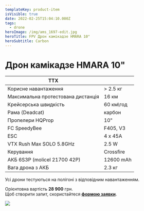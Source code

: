 ```yaml
---
templateKey: product-item
isVisible: true
date: 2022-02-25T15:04:10.000Z
tags:
  - drone
heroImage: /img/ams_1697-edit.jpg
heroTitle: FPV Дрон камікадзе HMARA 10"
heroSubtitle: Carbon
---
```

# Дрон камікадзе HMARA 10"

| **ТТХ**                            |           |
| ---------------------------------- | --------- |
| Корисне навантаження               | \> 2.5 кг |
| Максимальна протестована дистанція | 16 км     |
| Крейсерська швидкість              | 60 км\год |
| ﻿Рама (Deadcat)                    | карбон    |
| Пропелери HQProp                   | 10"       |
| FC SpeedyBee                       | F405, V3  |
| ESC                                | 4 x 45A   |
| VTX Rush Max SOLO 5.8GHz           | 2.5 W     |
| ﻿Керування                         | Crossfire |
| АКБ 6S3P (molicel 21700 42P)       | 12600 mAh |
| Вага дрона з АКБ                   | 2.3 кг    |

Усі дрони тестуються на полігоні з відповідним навантаженням.

Орієнтовна вартість **28 900** грн.\
Щоб створити запит, скористайтеся <a href="https://docs.google.com/forms/d/e/1FAIpQLSflTILqQ9CENT9xGsnn4Ke6l-D-2m2yaclV2jH2pzXmjGk51w/viewform" target="_blank" rel="noopener noreferrer">**формою заявки**</a>.

![](/img/ams_1735-edit.jpg)